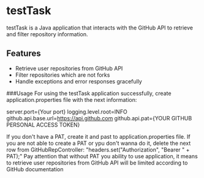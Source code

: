 # testTask
testTask is a Java application that interacts with the GitHub API to retrieve and filter repository information.

## Features

- Retrieve user repositories from GitHub API
- Filter repositories which are not forks
- Handle exceptions and error responses gracefully

###Usage
For using the testTask application successfully, create application.properties file with the next information:

server.port={Your port}
logging.level.root=INFO
github.api.base.url=https://api.github.com
github.api.pat={YOUR GITHUB PERSONAL ACCESS TOKEN}

If you don't have a PAT, create it and past to application.properties file.
If you are not able to create a PAT or ypu don't wanna do it, delete the next row from GitHubRepController: "headers.set("Authorization", "Bearer " + PAT);"
Pay attention that without PAT you ability to use application, it means to retrieve user repositories from GitHub API will be limited according to GitHub documentation
